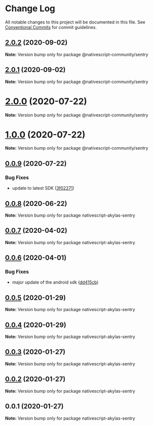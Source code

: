 # Change Log

All notable changes to this project will be documented in this file.
See [Conventional Commits](https://conventionalcommits.org) for commit guidelines.

## [2.0.2](https://github.com/Akylas/nativescript-akylas-sentry/compare/v2.0.1...v2.0.2) (2020-09-02)

**Note:** Version bump only for package @nativescript-community/sentry





## [2.0.1](https://github.com/Akylas/nativescript-akylas-sentry/compare/v2.0.0...v2.0.1) (2020-09-02)

**Note:** Version bump only for package @nativescript-community/sentry





# [2.0.0](https://github.com/Akylas/nativescript-akylas-sentry/compare/v1.0.0...v2.0.0) (2020-07-22)

**Note:** Version bump only for package @nativescript-community/sentry





# [1.0.0](https://github.com/Akylas/nativescript-akylas-sentry/compare/v0.0.9...v1.0.0) (2020-07-22)

**Note:** Version bump only for package @nativescript-community/sentry





## [0.0.9](https://github.com/Akylas/nativescript-akylas-sentry/compare/v0.0.8...v0.0.9) (2020-07-22)


### Bug Fixes

* update to latest SDK ([3f02271](https://github.com/Akylas/nativescript-akylas-sentry/commit/3f02271bda4ca548606fa91ce50cd5ace198e7ef))





## [0.0.8](https://github.com/Akylas/nativescript-akylas-sentry/compare/v0.0.7...v0.0.8) (2020-06-22)

**Note:** Version bump only for package nativescript-akylas-sentry





## [0.0.7](https://github.com/Akylas/nativescript-akylas-sentry/compare/v0.0.6...v0.0.7) (2020-04-02)

**Note:** Version bump only for package nativescript-akylas-sentry





## [0.0.6](https://github.com/Akylas/nativescript-akylas-sentry/compare/v0.0.5...v0.0.6) (2020-04-01)


### Bug Fixes

* major update of the android sdk ([dd415cb](https://github.com/Akylas/nativescript-akylas-sentry/commit/dd415cb55c35230063ce860e72c64baa6415d5a4))





## [0.0.5](https://github.com/Akylas/nativescript-akylas-sentry/compare/v0.0.4...v0.0.5) (2020-01-29)

**Note:** Version bump only for package nativescript-akylas-sentry





## [0.0.4](https://github.com/Akylas/nativescript-akylas-sentry/compare/v0.0.3...v0.0.4) (2020-01-29)

**Note:** Version bump only for package nativescript-akylas-sentry





## [0.0.3](https://github.com/Akylas/nativescript-akylas-sentry/compare/v0.0.2...v0.0.3) (2020-01-27)

**Note:** Version bump only for package nativescript-akylas-sentry





## [0.0.2](https://github.com/Akylas/nativescript-akylas-sentry/compare/v0.0.1...v0.0.2) (2020-01-27)

**Note:** Version bump only for package nativescript-akylas-sentry





## 0.0.1 (2020-01-27)

**Note:** Version bump only for package nativescript-akylas-sentry
